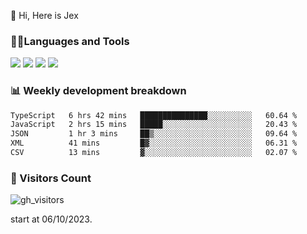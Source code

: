  👋 Hi, Here is Jex

 

### 🧑‍💻Languages and Tools

<code><a href="https://react.dev"><img src="https://api.iconify.design/logos:react.svg" /></a></code>
<code><a href="https://github.com/vuejs/core"><img src="https://api.iconify.design/logos:vue.svg" /></a></code> 
<code><a href="https://github.com/microsoft/TypeScript"><img src="https://api.iconify.design/logos:typescript-icon.svg" /></a></code>
<code><a href="https://threejs.org/"><img src="https://api.iconify.design/logos:threejs.svg" /></a></code>

### 📊 Weekly development breakdown

<!--START_SECTION:waka-->

```txt
TypeScript   6 hrs 42 mins   ███████████████░░░░░░░░░░   60.64 %
JavaScript   2 hrs 15 mins   █████░░░░░░░░░░░░░░░░░░░░   20.43 %
JSON         1 hr 3 mins     ██▒░░░░░░░░░░░░░░░░░░░░░░   09.64 %
XML          41 mins         █▓░░░░░░░░░░░░░░░░░░░░░░░   06.31 %
CSV          13 mins         ▓░░░░░░░░░░░░░░░░░░░░░░░░   02.07 %
```

<!--END_SECTION:waka-->


### 👀 Visitors Count

![gh_visitors](https://profile-counter.glitch.me/jexlau/count.svg)

start at 06/10/2023.
